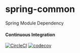 # spring-common
Spring Module Dependency

#### Continuous Integration

[![CircleCI](https://circleci.com/gh/polyglotted/spring-common.svg?style=shield)](https://circleci.com/gh/polyglotted/spring-common)  [![codecov](https://codecov.io/gh/polyglotted/spring-common/branch/master/graph/badge.svg?style=shield)](https://codecov.io/gh/polyglotted/spring-common)